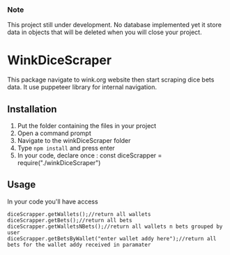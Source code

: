 ### Note
This project still under development. No database implemented yet it store data in objects that will be deleted when you will close your project.

# WinkDiceScraper
This package navigate to wink.org website then start scraping dice bets data. 
It use puppeteer library for internal navigation.

## Installation

1. Put the folder containing the files in your project
2. Open a command prompt
3. Navigate to the winkDiceScraper folder
4. Type `npm install` and press enter
5. In your code, declare once : const diceScrapper = require("./winkDiceScraper")

## Usage
In your code you'll have access 
```
diceScrapper.getWallets();//return all wallets
diceScrapper.getBets();//return all bets
diceScrapper.getWalletsNBets();//return all wallets n bets grouped by user
diceScrapper.getBetsByWallet("enter wallet addy here");//return all bets for the wallet addy received in paramater
````
